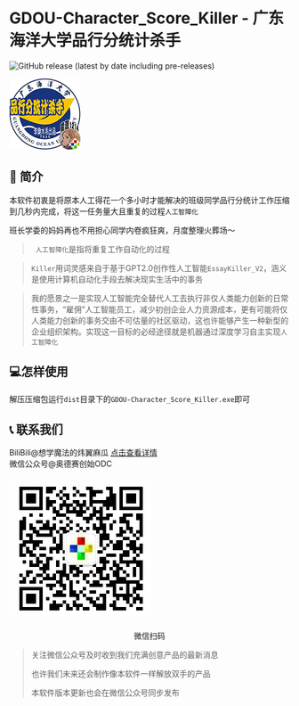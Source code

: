 # GDOU-Character_Score_Killer - 广东海洋大学品行分统计杀手

![GitHub release (latest by date including pre-releases)](https://img.shields.io/github/v/release/leoweyr/GDOU-Character_Score_Killer?include_prereleases)

![avatar](img/icon.gif)

## 🎨 简介

本软件初衷是将原本人工得花一个多小时才能解决的班级同学品行分统计工作压缩到几秒内完成，将这一任务量大且重复的过程`人工智障化`

班长学委的妈妈再也不用担心同学内卷疯狂爽，月度整理火葬场～

> ` 人工智障化`是指将重复工作自动化的过程

> `Killer`用词灵感来自于基于GPT2.0创作性人工智能`EssayKiller_V2`，涵义是使用计算机自动化手段去解决现实生活中的事务

> 我的愿景之一是实现人工智能完全替代人工去执行非仅人类能力创新的日常性事务，“雇佣”人工智能员工，减少初创企业人力资源成本，更有可能将仅人类能力创新的事务交由不可估量的社区驱动，这也许能够产生一种新型的企业组织架构。实现这一目标的必经途径就是机器通过深度学习自主实现`人工智障化`

## 💻怎样使用

解压压缩包运行`dist`目录下的`GDOU-Character_Score_Killer.exe`即可

## 📞 联系我们

BiliBili@想学魔法的炜翼麻瓜 [点击查看详情](https://space.bilibili.com/381580563)  
微信公众号@奥德赛创始ODC

![](img/odcori.gif)

<center>微信扫码</center>

> 关注微信公众号及时收到我们充满创意产品的最新消息
>
> 也许我们未来还会制作像本软件一样解放双手的产品
>
> 本软件版本更新也会在微信公众号同步发布

